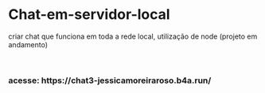 # Chat-em-servidor-local
criar chat que funciona em toda a rede local, utilização de node (projeto em andamento)
<!--
criar conta:
https://cadastrochat-jessicamoreiraroso.b4a.run/-->
<br>
<h3>acesse: https://chat3-jessicamoreiraroso.b4a.run/ <h3>
